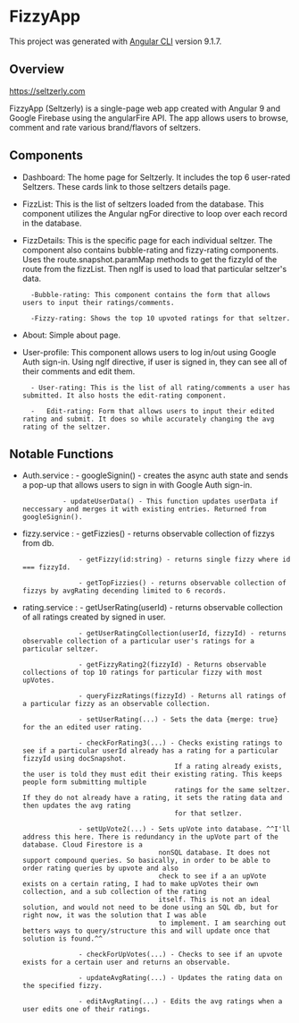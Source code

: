# FizzyApp

This project was generated with [Angular CLI](https://github.com/angular/angular-cli) version 9.1.7.

## Overview

https://seltzerly.com

FizzyApp (Seltzerly) is a single-page web app created with Angular 9 and Google Firebase using the angularFire API.
The app allows users to browse, comment and rate various brand/flavors of seltzers. 

## Components

- Dashboard: The home page for Seltzerly. It includes the top 6 user-rated Seltzers. These cards link to those seltzers details page.

- FizzList: This is the list of seltzers loaded from the database. This component utilizes the Angular ngFor directive to loop over each 
			record in the database.
			
- FizzDetails: This is the specific page for each individual seltzer. The component also contains bubble-rating and fizzy-rating components.
				Uses the route.snapshot.paramMap methods to get the fizzyId of the route from the fizzList. Then ngIf is used to load that particular
				seltzer's data.

		-Bubble-rating: This component contains the form that allows users to input their ratings/comments. 
		
		-Fizzy-rating: Shows the top 10 upvoted ratings for that seltzer. 
	
- About: Simple about page.

- User-profile: This component allows users to log in/out using Google Auth sign-in. Using ngIf directive, if user is signed in, they can see 
				all of their comments and edit them. 
				
		- User-rating: This is the list of all rating/comments a user has submitted. It also hosts the edit-rating component. 
				
		-	Edit-rating: Form that allows users to input their edited rating and submit. It does so while accurately changing the avg rating of the seltzer. 

## Notable Functions	

- Auth.service : - googleSignin() - creates the async auth state and sends a pop-up that allows users to sign in with Google Auth sign-in.

				- updateUserData() - This function updates userData if neccessary and merges it with existing entries. Returned from googleSignin().
				
				
- fizzy.service : 	- getFizzies() - returns observable collection of fizzys from db.

					- getFizzy(id:string) - returns single fizzy where id === fizzyId.
					
					- getTopFizzies() - returns observable collection of fizzys by avgRating decending limited to 6 records. 
					
- rating.service : 	- getUserRating(userId) - returns observable collection of all ratings created by signed in user.

					- getUserRatingCollection(userId, fizzyId) - returns observable collection of a particular user's ratings for a particular seltzer.
					
					- getFizzyRating2(fizzyId) - Returns observable collections of top 10 ratings for particular fizzy with most upVotes.
					
					- queryFizzRatings(fizzyId) - Returns all ratings of a particular fizzy as an observable collection.
					
					- setUserRating(...) - Sets the data {merge: true} for the an edited user rating.
					
					- checkForRating3(...) - Checks existing ratings to see if a particular userId already has a rating for a particular fizzyId using docSnapshot.
											If a rating already exists, the user is told they must edit their existing rating. This keeps people form submitting multiple
											ratings for the same seltzer. If they do not already have a rating, it sets the rating data and then updates the avg rating
											for that setlzer. 
											
					- setUpVote2(...) - Sets upVote into database. ^^I'll address this here. There is redundancy in the upVote part of the database. Cloud Firestore is a	
										nonSQL database. It does not support compound queries. So basically, in order to be able to order rating queries by upvote and also
										check to see if a an upVote exists on a certain rating, I had to make upVotes their own collection, and a sub collection of the rating 
										itself. This is not an ideal solution, and would not need to be done using an SQL db, but for right now, it was the solution that I was able
										to implement. I am searching out betters ways to query/structure this and will update once that solution is found.^^
										
					- checkForUpVotes(...) - Checks to see if an upvote exists for a certain user and returns an observable.
					
					- updateAvgRating(...) - Updates the rating data on the specified fizzy.
					
					- editAvgRating(...) - Edits the avg ratings when a user edits one of their ratings. 
					
					

					
					
			


